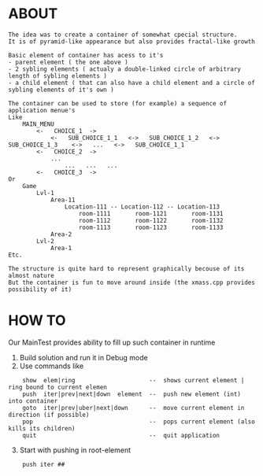 ABOUT
=====

    The idea was to create a container of somewhat cpecial structure.
    It is of pyramid-like appearance but also provides fractal-like growth

    Basic element of container has acess to it's
    - parent element ( the one above )
    - 2 sybling elements ( actualy a double-linked circle of arbitrary length of sybling elements )
    - a child element ( that can also have a child element and a circle of sybling elements of it's own )

    The container can be used to store (for example) a sequence of application menue's
    Like
        MAIN_MENU
            <-   CHOICE_1  ->
                <-   SUB_CHOICE_1_1   <->   SUB_CHOICE_1_2   <->   SUB_CHOICE_1_3    <->   ...   <->   SUB_CHOICE_1_1
            <-   CHOICE_2  ->
                ...
                    ...   ...   ...
            <-   CHOICE_3  ->
    Or
		Game
			Lvl-1
				Area-11
					Location-111 -- Location-112 -- Location-113
						room-1111		room-1121		room-1131
						room-1112		room-1122		room-1132
						room-1113		room-1123		room-1133
				Area-2
			Lvl-2
				Area-1
	Etc.

    The structure is quite hard to represent graphically becouse of its almost nature
    But the container is fun to move around inside (the xmass.cpp provides possibility of it)

HOW TO
======

Our MainTest provides ability to fill up such container in runtime

1. Build solution and run it in Debug mode
2. Use commands like
```
	show  elem|ring						--  shows current element | ring bound to current elemen
    push  iter|prev|next|down  element  --  push new element (int) into container 
	goto  iter|prev|uber|next|down		--  move current element in direction (if possible)
    pop									--  pops current element (also kills its children)
    quit								--  quit application
```
3. Start with pushing in root-element
```
	push iter ##
```